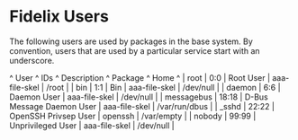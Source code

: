 Fidelix Users
=============

The following users are used by packages in the base system. By convention,
users that are used by a particular service start with an underscore.

^ User       ^ IDs   ^ Description               ^ Package            ^ Home          ^
| root       | 0:0   | Root User                 | aaa-file-skel      | /root         |
| bin        | 1:1   | Bin                       | aaa-file-skel      | /dev/null     |
| daemon     | 6:6   | Daemon User               | aaa-file-skel      | /dev/null     |
| messagebus | 18:18 | D-Bus Message Daemon User | aaa-file-skel      | /var/run/dbus |
| _sshd      | 22:22 | OpenSSH Privsep User      | openssh            | /var/empty    |
| nobody     | 99:99 | Unprivileged User         | aaa-file-skel      | /dev/null     |

